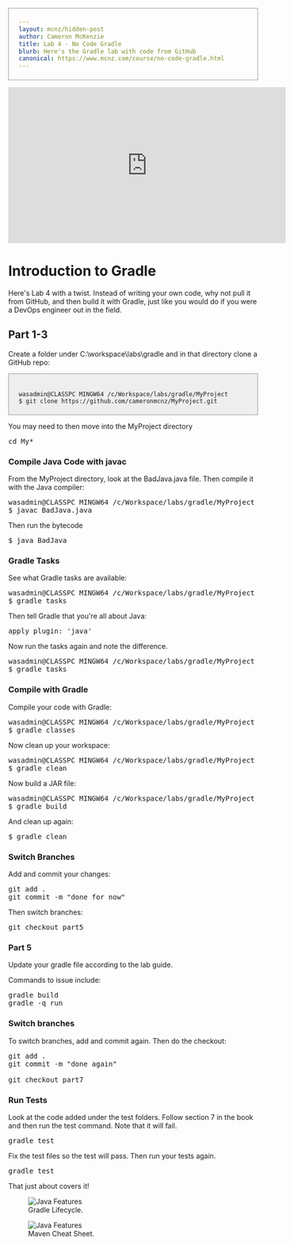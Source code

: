 ```yaml
---
layout: mcnz/hidden-post
author: Cameron McKenzie
title: Lab 4 - No Code Gradle
blurb: Here's the Gradle lab with code from GitHub
canonical: https://www.mcnz.com/course/no-code-gradle.html
---
```

<style>
pre code {
  background-color: #eee;
  border: 1px solid #999;
  display: block;
  padding: 20px;
}
</style>

<div class="embed-responsive embed-responsive-16by9">
<iframe width="560" height="315" src="https://www.youtube.com/embed/rY-MrvpZ6xU" frameborder="0" allow="accelerometer; autoplay; clipboard-write; encrypted-media; gyroscope; picture-in-picture" allowfullscreen></iframe>
</div>

# Introduction to Gradle

Here's Lab 4 with a twist. Instead of writing your own code, why not pull it from GitHub, and then build it with Gradle, just like you would do if you were a DevOps engineer out in the field.

## Part 1-3

Create a folder under C:\workspace\labs\gradle and in that directory clone a GitHub repo:

<pre><code>
wasadmin@CLASSPC MINGW64 /c/Workspace/labs/gradle/MyProject
$ git clone https://github.com/cameronmcnz/MyProject.git
</code></pre>
You may need to then move into the MyProject directory

<pre>cd My*</pre>

### Compile Java Code with javac

From the MyProject directory, look at the BadJava.java file. Then compile it with the Java compiler:

<pre>
wasadmin@CLASSPC MINGW64 /c/Workspace/labs/gradle/MyProject
$ javac BadJava.java
</pre>

Then run the bytecode

<pre>$ java BadJava</pre>

### Gradle Tasks

See what Gradle tasks are available:

<pre>
wasadmin@CLASSPC MINGW64 /c/Workspace/labs/gradle/MyProject
$ gradle tasks
</pre>

Then tell Gradle that you're all about Java:

<pre>apply plugin: 'java'</pre>

Now run the tasks again and note the difference.

<pre>
wasadmin@CLASSPC MINGW64 /c/Workspace/labs/gradle/MyProject
$ gradle tasks
</pre>

### Compile with Gradle

Compile your code with Gradle:

<pre>
wasadmin@CLASSPC MINGW64 /c/Workspace/labs/gradle/MyProject (part7)
$ gradle classes
</pre>
Now clean up your workspace:

<pre>
wasadmin@CLASSPC MINGW64 /c/Workspace/labs/gradle/MyProject (part7)
$ gradle clean
</pre>

Now build a JAR file:

<pre>
wasadmin@CLASSPC MINGW64 /c/Workspace/labs/gradle/MyProject (part7)
$ gradle build
</pre>

And clean up again:

<pre>
$ gradle clean
</pre>

### Switch Branches

Add and commit your changes:

<pre>
git add .
git commit -m "done for now"
</pre>

Then switch branches:

<pre>
git checkout part5
</pre>

### Part 5

Update your gradle file according to the lab guide.

Commands to issue include:

<pre>
gradle build
gradle -q run
</pre>

### Switch branches

To switch branches, add and commit again. Then do the checkout:

<pre>
git add .
git commit -m "done again"

git checkout part7
</pre>

### Run Tests

Look at the code added under the test folders. Follow section 7 in the book and then run the test command. Note that it will fail.

<pre>gradle test</pre>

Fix the test files so the test will pass. Then run your tests again.

<pre>gradle test</pre>

That just about covers it!

<figure class="figure">
  <img src="https://miro.medium.com/max/700/1*E5JMRbW525OHTa1Op7dGGA.png" alt="Java Features" class="img-fluid mx-auto d-block img-thumbnail rounded ">
  <figcaption class="figure-caption">Gradle Lifecycle.</figcaption>
</figure>

<figure class="figure">
  <img src="https://pbs.twimg.com/media/C-KM9LfXkAAUFHP?format=jpg" alt="Java Features" class="img-fluid mx-auto d-block img-thumbnail rounded ">
  <figcaption class="figure-caption">Maven Cheat Sheet.</figcaption>
</figure>



